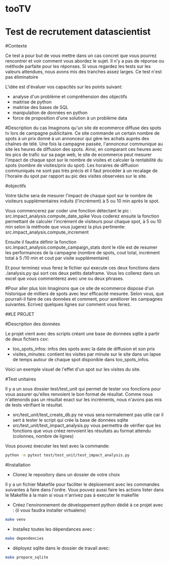 # tooTV
# Test de recrutement datascientist 


#Contexte

Ce test a pour but de vous mettre dans un cas concret que vous pourrez rencontrer
et voir comment vous abordez le sujet. Il n'y a pas de réponse ou méthode parfaite pour 
les réponses. Si vous regardez les tests sur les valeurs attendues, nous avons mis des tranches 
assez larges. Ce test n'est pas éliminatoire

L'idée est d'évaluer vos capacités sur les points suivant:
- analyse d'un problème et compréhension des objectifs 
- maitrise de python
- maitrise des bases de SQL
- manipulation de données en python
- force de proposition d'une solution à un problème data

#Description du cas
Imaginons qu'un site de ecommerce diffuse des spots tv lors de campagne publicitaire.
Ce site commande un certain nombre de spots à un prix donné à un annonceur qui gère les achats
auprès des chaînes de télé.
Une fois la campagne passée, l'annonceur communique au site les heures de diffusion des spots.
Ainsi, en comparant ces heures avec les pics de trafic sur sa page web, le site de
ecommerce peut mesurer l'impact de chaque spot sur le nombre de visites et calculer
la rentabilité du spots (nombre de visites/prix du spot).
Les horaires de diffusion communiqués ne sont pas très précis et il faut procéder à
un recalage de l'horaire du spot par rapport au pic des visites observées sur le site.

#objectifs

Votre tâche sera de mesurer l'impact de chaque spot sur le nombre de visiteurs supplémentaires
induits (l'incrément) à 5 ou 10 min après le spot.

Vous commencerez par coder une fonction détectant le pic : src.impact_analysis.compute_date_spike
Vous coderez ensuite la fonction permettant de calculer l'incrément de visiteurs
pour chaque spot, à 5 ou 10 min selon la méthode que vous jugerez la plus pertinente: src.impact_analysis.compute_increment

Ensuite il faudra définir la fonction src.impact_analysis.compute_campaign_stats dont le rôle est de resumer
les performances de la campagne (nombre de spots, cout total, incrément total à 5 /10 min et cout par visite supplémentaire)

Et pour terminez vous ferez le fichier qui execute ces deux fonctions dans ./analysis.py qui sort
ces deux petits dataframe. Vous les collerez dans un excel que vous commenterez avec une ou deux phrases.

#Pour aller plus loin 
Imaginons que ce site de ecommerce dispose d'un historique de milliers de spots avec leur efficacité
mesurée. Selon vous, que pourrait-il faire de ces données et comment, pour améliorer les campagnes suivantes.
Ecrivez quelques lignes sur comment vous feriez.


##LE PROJET

#Description des données

Le projet vient avec des scripts créant une base de données sqlite à partir de deux fichiers csv:
- too_spots_infos: infos des spots avec la date de diffusion et son prix
- visites_minutes: contient les visites par minute sur le site dans un lapse de temps 
autour de chaque spot disponible dans too_spots_infos.


Voici un exemple visuel de l'effet d'un spot sur les visites du site.

#Test unitaires

Il y a un sous dossier test/test_unit qui permet de tester vos fonctions pour vous 
assurer qu'elles renvoient le bon format de résultat. Comme nous n'attenonds pas
un résultat exact sur les incréments, nous n'avons pas mis de tests vérifiant le résultat.
- src/test_unit/test_create_db.py ne vous sera normalement pas utile car il sert à 
tester le script qui crée la base de données sqlite
- src/test_unit/test_impact_analysis.py vous permettra de vérifier que les fonctions que vous créez
renvoient les résultats au format attendu (colonnes, nombre de lignes)

Vous pouvez éxecuter les test avec la commande:
``` bash
python -m pytest test/test_unit/test_impact_analysis.py
```

#Installation
- Clonez le repository dans un dossier de votre choix

Il y a un fichier Makefile pour faciliter le déploiement avec les commandes suivantes à faire dans l'ordre.
Vous pouvez aussi faire les actions lister dans le Makefile à la main si vous n'arrivez pas à
executer le makefile

- Créez l'environnement de développement python dédié à ce projet avec :
(il vous faudra installer virtualenv)
``` bash
make venv
```

- Installez toutes les dépendances avec :
``` bash
make dependencies
```

- déployez sqlite dans le dossier de travail avec:
``` bash
make prepare_sqlite
```









